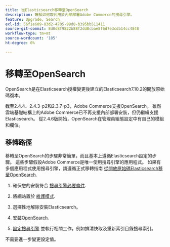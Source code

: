 ```yaml
---
title: 從Elasticsearch移轉至OpenSearch
description: 瞭解如何取代用於內部部署Adobe Commerce的搜尋引擎。
feature: Upgrade, Search
exl-id: 56f1e609-83d2-4705-99d8-b395bb511411
source-git-commit: 8d0d8f9822b88f2dd8cbae8f6d7e3cdb14cc4848
workflow-type: tm+mt
source-wordcount: '185'
ht-degree: 0%

---
```


# 移轉至OpenSearch

OpenSearch是在Elasticsearch授權變更後建立的Elasticsearch7.10.2的開放原始碼復本。

截至2.4.4、2.4.3-p2和2.3.7-p3，Adobe Commerce支援OpenSearch。 雖然雲端基礎結構上的Adobe Commerce已不再支援內部部署安裝，但仍繼續支援Elasticsearch。 從2.4.6版開始，OpenSearch在管理員組態設定中有自己的模組和欄位。

## 移轉路徑

移轉至OpenSearch的步驟非常簡單，而且基本上遵循Elasticsearch設定的步驟。 這些步驟假設Adobe Commerce是唯一使用搜尋引擎的應用程式。 如果有多個應用程式使用搜尋引擎，請遵循正式移轉指南 [從開放原始碼Elasticsearch移至OpenSearch](https://opensearch.org/blog/technical-posts/2021/10/moving-from-opensource-elasticsearch-to-opensearch/).

1. 確保您的安裝符合 [搜尋引擎必要條件](../../installation/prerequisites/search-engine/overview.md).

1. 將網站置於 [維護模式](../../installation/tutorials/maintenance-mode.md).

1. 選擇性地解除安裝Elasticsearch。

1. [安裝OpenSearch](https://opensearch.org/docs/latest/opensearch/install/important-settings/).

1. [設定搜尋引擎](../../configuration/search/configure-search-engine.md) 並執行相關工作，例如排清快取及重新索引目錄搜尋索引。

不需要進一步變更設定值。
